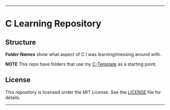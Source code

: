 
---

# C Learning Repository

## Structure 

_**Folder Names**_ show what aspect of C I was learning/messing around with.

**NOTE** This repo have folders that use my [C-Template](https://github.com/Alfred-Jijo/C-Template.git) as a starting point.

## License

This repository is licensed under the MIT License. See the [LICENSE](LICENCE) file for details.

---
